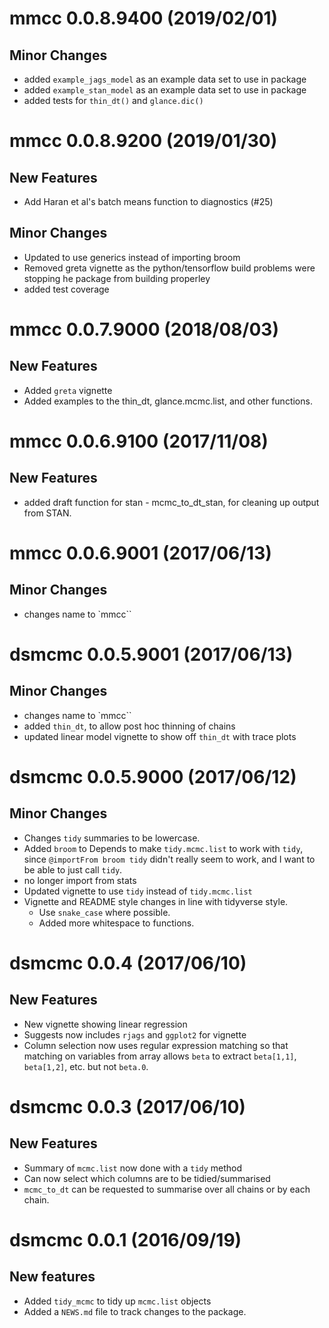 mmcc 0.0.8.9400 (2019/02/01)
=========================

## Minor Changes

* added `example_jags_model` as an example data set to use in package
* added `example_stan_model` as an example data set to use in package
* added tests for `thin_dt()` and `glance.dic()`

mmcc 0.0.8.9200 (2019/01/30)
=========================

## New Features

- Add Haran et al's batch means function to diagnostics (#25)

## Minor Changes

- Updated to use generics instead of importing broom
- Removed greta vignette as the python/tensorflow build problems were stopping he package from building properley
- added test coverage

mmcc 0.0.7.9000 (2018/08/03)
=========================

## New Features

- Added `greta` vignette
- Added examples to the thin_dt, glance.mcmc.list, and other functions.

mmcc 0.0.6.9100 (2017/11/08)
=========================

## New Features

- added draft function for stan - mcmc_to_dt_stan, for cleaning up output from STAN.

mmcc 0.0.6.9001 (2017/06/13)
=========================

## Minor Changes

- changes name to `mmcc``

dsmcmc 0.0.5.9001 (2017/06/13)
=========================

## Minor Changes

- changes name to `mmcc``
- added `thin_dt`, to allow post hoc thinning of chains
- updated linear model vignette to show off `thin_dt` with trace plots

dsmcmc 0.0.5.9000 (2017/06/12)
=========================

## Minor Changes

- Changes `tidy` summaries to be lowercase.
- Added `broom` to Depends to make `tidy.mcmc.list` to work with `tidy`, since `@importFrom broom tidy` didn't really seem to work, and I want to be able to just call `tidy`.
- no longer import from stats
- Updated vignette to use `tidy` instead of `tidy.mcmc.list`
- Vignette and README style changes in line with tidyverse style.
  - Use `snake_case` where possible.
  - Added more whitespace to functions.

dsmcmc 0.0.4 (2017/06/10)
=========================

## New Features

- New vignette showing linear regression
- Suggests now includes `rjags` and `ggplot2` for vignette
- Column selection now uses regular expression matching so that matching on variables from array allows `beta` to extract `beta[1,1]`, `beta[1,2]`, etc. but not `beta.0`.

dsmcmc 0.0.3 (2017/06/10)
=========================

## New Features

- Summary of `mcmc.list` now done with a `tidy` method
- Can now select which columns are to be tidied/summarised
- `mcmc_to_dt` can be requested to summarise over all chains or by each chain.

dsmcmc 0.0.1 (2016/09/19)
=========================

## New features
- Added `tidy_mcmc` to tidy up `mcmc.list` objects
- Added a `NEWS.md` file to track changes to the package.


